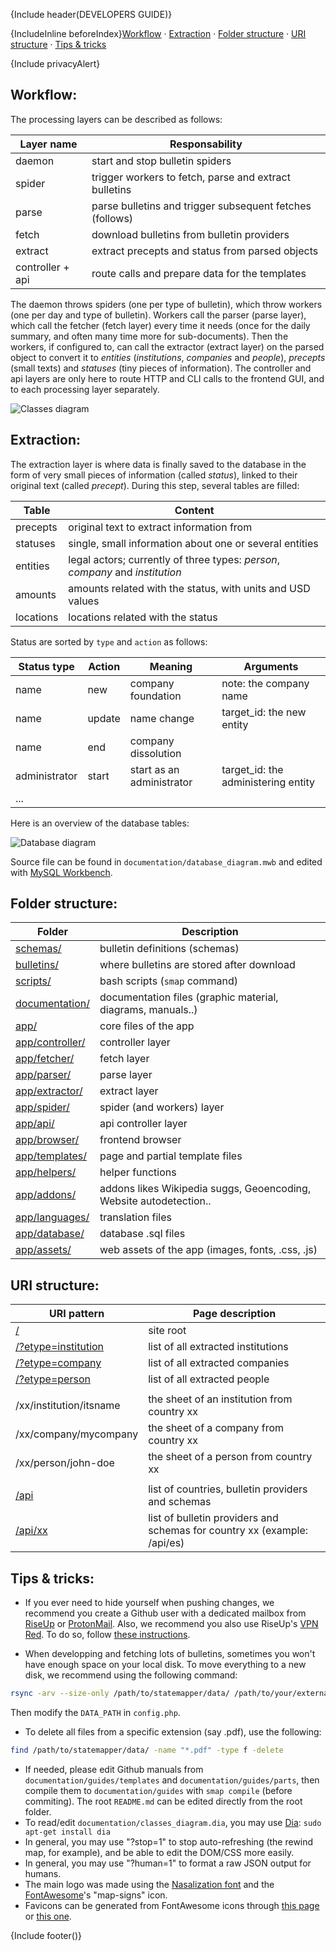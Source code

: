 {Include header(DEVELOPERS GUIDE)}

{IncludeInline beforeIndex}[Workflow](#data-workflow) · [Extraction](#extraction) · [Folder structure](#folder-structure) · [URI structure](#uri-structure) · [Tips & tricks](#tips--tricks)

{Include privacyAlert}


## Workflow:

The processing layers can be described as follows:

| Layer name | Responsability |
| -------- | ---- |
| daemon | start and stop bulletin spiders |
| spider | trigger workers to fetch, parse and extract bulletins |
| parse | parse bulletins and trigger subsequent fetches (follows) |
| fetch | download bulletins from bulletin providers |
| extract | extract precepts and status from parsed objects |
| controller + api | route calls and prepare data for the templates |

The daemon throws spiders (one per type of bulletin), which throw workers (one per day and type of bulletin). Workers call the parser (parse layer), which call the fetcher (fetch layer) every time it needs (once for the daily summary, and often many time more for sub-documents). Then the workers, if configured to, can call the extractor (extract layer) on the parsed object to convert it to *entities* (*institutions*, *companies* and *people*), *precepts* (small texts) and *statuses* (tiny pieces of information). The controller and api layers are only here to route HTTP and CLI calls to the frontend GUI, and to each processing layer separately.

![Classes diagram](../classes_diagram.png)


## Extraction:

The extraction layer is where data is finally saved to the database in the form of very small pieces of information (called *status*), linked to their original text (called *precept*). During this step, several tables are filled:

| Table | Content |
| ---- | ----- |
| precepts | original text to extract information from |
| statuses | single, small information about one or several entities |
| entities | legal actors; currently of three types: *person*, *company* and *institution* |
| amounts | amounts related with the status, with units and USD values |
| locations | locations related with the status |

Status are sorted by ```type``` and ```action``` as follows:

| Status type | Action | Meaning | Arguments |
| ---- | ----- | ----- | ---- |
| name | new | company foundation | note: the company name |
| name | update | name change | target_id: the new entity |
| name | end | company dissolution | | |
| administrator | start | start as an administrator | target_id: the administering entity |
| ... | | | |

Here is an overview of the database tables:

![Database diagram](../database_diagram.png)

Source file can be found in ```documentation/database_diagram.mwb``` and edited with [MySQL Workbench](https://www.mysql.com/products/workbench/design/).


## Folder structure:

| Folder | Description |
| ------- | ------ |
| [schemas/](../../schemas) | bulletin definitions (schemas) |
| [bulletins/](../../bulletins) | where bulletins are stored after download |
| [scripts/](../../scripts) | bash scripts (```smap``` command) |
| [documentation/](../../documentation) | documentation files (graphic material, diagrams, manuals..) |
| [app/](../../app) | core files of the app |
| [app/controller/](../../app/controller) | controller layer |
| [app/fetcher/](../../app/fetcher) | fetch layer |
| [app/parser/](../../app/parser) | parse layer |
| [app/extractor/](../../app/extractor) | extract layer |
| [app/spider/](../../app/spider) | spider (and workers) layer |
| [app/api/](../../app/api) | api controller layer |
| [app/browser/](../../app/browser) | frontend browser |
| [app/templates/](../../app/templates) | page and partial template files |
| [app/helpers/](../../app/helpers) | helper functions |
| [app/addons/](../../app/addons) | addons likes Wikipedia suggs, Geoencoding, Website autodetection..  |
| [app/languages/](../../app/languages) | translation files |
| [app/database/](../../app/database) | database .sql files |
| [app/assets/](../../app/assets) | web assets of the app (images, fonts, .css, .js) |


## URI structure:

| URI pattern  | Page description |
| ------------- | ------------- |
| [/](https://statemapper.net/) | site root |
| [/?etype=institution](https://statemapper.net/?etype=institution) | list of all extracted institutions |
| [/?etype=company](https://statemapper.net/?etype=company) | list of all extracted companies |
| [/?etype=person](https://statemapper.net/?etype=person) | list of all extracted people |
| | |
| /xx/institution/itsname | the sheet of an institution from country xx |
| /xx/company/mycompany	| the sheet of a company from country xx |
| /xx/person/john-doe | the sheet of a person from country xx |
| | |
| [/api](https://statemapper.net/api) | list of countries, bulletin providers and schemas |
| [/api/xx](https://statemapper.net/api/es) | list of bulletin providers and schemas for country xx (example: /api/es) |


## Tips & tricks:

* If you ever need to hide yourself when pushing changes, we recommend you create a Github user with a dedicated mailbox from [RiseUp](https://account.riseup.net/user/new) or [ProtonMail](https://protonmail.com/signup). Also, we recommend you also use RiseUp's [VPN Red](https://riseup.net/en/vpn). To do so, follow [these instructions](https://riseup.net/en/vpn/vpn-red/linux).

* When developping and fetching lots of bulletins, sometimes you won't have enough space on your local disk.
To move everything to a new disk, we recommend using the following command:

```bash
rsync -arv --size-only /path/to/statemapper/data/ /path/to/your/external_disk/statemapper/data
```

Then modify the ```DATA_PATH``` in ```config.php```.

* To delete all files from a specific extension (say .pdf), use the following:

```bash
find /path/to/statemapper/data/ -name "*.pdf" -type f -delete
```

* If needed, please edit Github manuals from ```documentation/guides/templates``` and ```documentation/guides/parts```, then compile them to ```documentation/guides``` with ```smap compile``` (before commiting). The root ```README.md``` can be edited directly from the root folder.
* To read/edit ```documentation/classes_diagram.dia```, you may use [Dia](http://dia-installer.de/download/linux.html): ```sudo apt-get install dia```
* In general, you may use "?stop=1" to stop auto-refreshing (the rewind map, for example), and be able to edit the DOM/CSS more easily.
* In general, you may use "?human=1" to format a raw JSON output for humans.
* The main logo was made using the [Nasalization font](../../app/assets/font/nasalization) and the [FontAwesome](http://fontawesome.io/icons/)'s "map-signs" icon.
* Favicons can be generated from FontAwesome icons through [this page](https://paulferrett.com/fontawesome-favicon/) or [this one](https://gauger.io/fonticon/).

{Include footer()}

